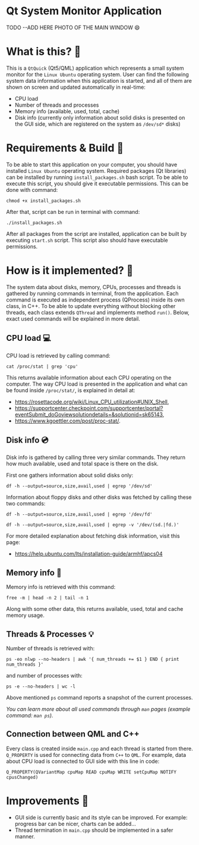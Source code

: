 # Qt System Monitor Application

TODO --ADD HERE PHOTO OF THE MAIN WINDOW :smile:

# What is this? :book:

This is a `QtQuick` (Qt5/QML) application which represents a small system monitor for the `Linux Ubuntu` operating system.
User can find the following system data information when this application is started, and all of them are shown on screen and updated automatically in real-time:

- CPU load  
- Number of threads and processes
- Memory info (available, used, total, cache)
- Disk info (currently only information about solid disks is presented on the GUI side, which are registered on the system as `/dev/sd*` disks)

# Requirements & Build :wrench: 
To be able to start this application on your computer, you should have installed `Linux Ubuntu` operating system. Required packages (Qt libraries) can be installed by running `install_packages.sh` bash script. To be able to execute this script, you should give it executable permissions. This can be done with command:
```
chmod +x install_packages.sh 
```
After that, script can be run in terminal with command: 
```
./install_packages.sh
```

After all packages from the script are installed, application can be built by executing `start.sh` script. This script also should have executable permissions.

# How is it implemented? :brain:
The system data about disks, memory, CPUs, processes and threads is gathered by running commands in terminal, from the application. Each command is executed as independent process (QProcess) inside its own class, in C++. To be able to update everything without blocking other threads, each class extends `QThread` and implements method `run()`. Below, exact used commands will be explained in more detail.

## CPU load :computer:
CPU load is retrieved by calling command: 
```
cat /proc/stat | grep 'cpu'
```
This returns available information about each CPU operating on the computer. The way CPU load is presented in the application and what can be found inside `/proc/stat/`, is explained in detail at:  
  - <https://rosettacode.org/wiki/Linux_CPU_utilization#UNIX_Shell>,
  - <https://supportcenter.checkpoint.com/supportcenter/portal?eventSubmit_doGoviewsolutiondetails=&solutionid=sk65143>,
  - <https://www.kgoettler.com/post/proc-stat/>.

## Disk info :cd:
Disk info is gathered by calling three very similar commands. They return how much available, used and total space is there on the disk.  

First one gathers information about solid disks only:
```
df -h --output=source,size,avail,used | egrep '/dev/sd'
```
Information about floppy disks and other disks was fetched by calling these two commands:
```
df -h --output=source,size,avail,used | egrep '/dev/fd'

df -h --output=source,size,avail,used | egrep -v '/dev/(sd.|fd.)'
```

For more detailed explanation about fetching disk information, visit this page: 
- https://help.ubuntu.com/lts/installation-guide/armhf/apcs04

## Memory info :file_folder:
Memory info is retrieved with this command:
```
free -m | head -n 2 | tail -n 1
```
Along with some other data, this returns available, used, total and cache memory usage. 

## Threads & Processes :bulb:
Number of threads is retrieved with:
```
ps -eo nlwp --no-headers | awk '{ num_threads += $1 } END { print num_threads }'
```

and number of processes with:
```
ps -e --no-headers | wc -l
```

Above mentioned `ps` command reports a snapshot of the current processes.

*You can learn more about all used commands through `man` pages (example command: `man ps`).*

## Connection between QML and C++
Every class is created inside `main.cpp` and each thread is started from there.
`Q_PROPERTY` is used for connecting data from `C++` to `QML`. For example, data about CPU load is connected to GUI side with this line in code:
```
Q_PROPERTY(QVariantMap cpuMap READ cpuMap WRITE setCpuMap NOTIFY cpusChanged)
```

# Improvements :art:
- GUI side is currently basic and its style can be improved. For example: progress bar can be nicer, charts can be added...
- Thread termination in `main.cpp` should be implemented in a safer manner.
